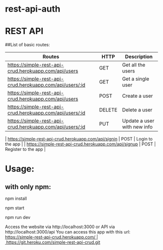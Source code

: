 # rest-api-auth

# REST API

##List of basic routes:

| Routes | HTTP | Description |
| ----- | ----- | ----- |
| https://simple-rest-api-crud.herokuapp.com/api/users | GET | Get all the users |
| https://simple-rest-api-crud.herokuapp.com/api/users/:id  | GET | Get a single user |
| https://simple-rest-api-crud.herokuapp.com/api/users      | POST | Create a user |
| https://simple-rest-api-crud.herokuapp.com/api/users/:id  | DELETE | Delete a user |
| https://simple-rest-api-crud.herokuapp.com/api/users/:id  | PUT | Update a user with new info |

| https://simple-rest-api-crud.herokuapp.com/api/signin  | POST | Login to the app |
| https://simple-rest-api-crud.herokuapp.com/api/signup  | POST | Register to the app |

# Usage:

## with only npm:

npm install

npm start

npm run dev

Access the website via http://localhost:3000 or API via http://localhost:3000/api
You can access this app with this url:
https://simple-rest-api-crud.herokuapp.com/ | https://git.heroku.com/simple-rest-api-crud.git
